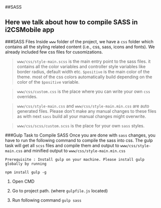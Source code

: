 ##SASS

Here we talk about how to compile SASS in i2CSMobile app
----

###SASS Files
Inside `www` folder of the project, we have a `css` folder which contains all the styling related content (i.e., css, sass, icons and fonts). We already included few css files for cusomizations.

> `www/css/style-main.scss` is the main entry point to the sass files. it contains all the color variables and controller style variables like border radius, default width etc. `$positive` is the main color of the theme. most of the css colors automatically build depending on the color of the `$positive` variable.

> `www/css/custom.css` is the place where you can write your own `css` overrides.

> `www/css/style-main.css` and `www/css/style-main.min.css` are auto generated files. Please don't make any manual changes to these files as with next `sass` build all your manual changes might overwrite.

> `www/css/scss/custom.scss` is the place for your own `sass` styles.

###Gulp Task to Compile SASS
Once you are done with `sass` changes, you have to run the following command to compile the sass into css. The gulp task will get all `scss` files and compile them and output to `www/css/style-main.css` and minified output to `www/css/style-main.min.css`

```
Prerequisite : Install gulp on your machine. Please install gulp globally by running

npm install gulp -g

```

1.	Open CMD

2.	Go to project path. (where `gulpfile.js` located)

3.	Run following command
	`gulp sass`
